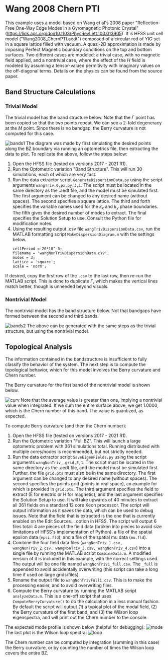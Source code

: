 # Wang 2008 Chern PTI

This example uses a model based on Wang et al's 2008 paper "Reflection-Free One-Way Edge Modes in a Gyromagnetic Photonic Crystal" (https://link.aps.org/doi/10.1103/PhysRevLett.100.013905). It is HFSS unit cell model ("Wang2008_ChernPTI.aedt") composed of a circular rod of YIG set in a square lattice filled with vacuum. A quasi-2D approximation is made by imposing Perfect Magnetic boundary conditions on the top and bottom surfaces. Two different cases are modeled: a trivial case, with no magnetic field applied, and a nontrivial case, where the effect of the $H$ field is modeled by assuming a tensor-valued permitivity with imaginary values on the off-diagonal terms. Details on the physics can be found from the source paper.

## Band Structure Calculations
### Trivial Model
The trivial model has the band structure below. Note that the $\Gamma$ point has been copied so that the two points repeat. We can see a 2-fold degeneracy at the $M$ point. Since there is no bandgap, the Berry curvature is not computed for this case.

![bands1](trivialDisp.png)
The diagram was made by first simulating the desired points along the BZ boundary via running an optometrics file, then extracting the data to plot. To replicate the above, follow the steps below:
1. Open the HFSS file (tested on versions 2017 - 2021 R1).
2. Run the Optometric variation "Band Structure". This will run 30 simulations, each of which are very fast.
3. Run the data extractor script ```GenerateDispersionData.py``` using the script arguments ```wangTriv,0,px,py,3,1```. The script must be located in the same directory as the .aedt file, and the model must be simulated first. The first argument can be changed to any desired name (without spaces). The second specifies a square lattice. The third and forth specifies the variable names used for the $k_x$ and $k_y$ phase boundaries. The fifth gives the desired number of modes to extract. The final specifies the Solution Setup to use. Consult the Python file for modification notes.
4. Using the resulting output .csv file ```wangTrivDispersionData.csv```, run the MATLAB formatting script ```MakeDispersionDiagram.m``` with the settings below.
	```
	cellPeriod = 20*10^-3;
	filename = 'wangNonTrivDispersionData.csv';
	modes = 3;
	lattice = 'square'; 
	scale = 'norm';
	```

If desired, copy the first row of the ```.csv``` to the last row, then re-run the MATLAB script. This is done to duplicate $\Gamma$, which makes the vertical lines match better, though is unneeded beyond visuals. 
### Nontrivial Model
The nontrivial model has the band structure below. Not that bandgaps have formed between the second and third bands. 

![bands2](nonTrivialDisp.png)
The above can be generated with the same steps as the trivial structure, but using the nontrivial model. 

## Topological Analysis
The information contained in the bandstructure is insufficient to fully classify the behavior of the system. The next step is to compute the topological behavior, which for this model involves the Berry curvature and Chern number.

The Berry curvature for the first band of the nontrivial model is shown below.

![curv](mode1Curvature.png)
Note that the average value is greater than one, implying a nontrivial value when integrated. If we sum the entire surface above, we get 1.0000, which is the Chern number of this band. The value is quantized, as expected.

To compute Berry curvature (and then the Chern number):
1. Open the HFSS file (tested on versions 2017 - 2021 R1).
2. Run the Optometric variation "Full BZ". This will launch a large optometric problem with 361 simulations total. Running distributed with multiple cores/nodes is recommended, but not strictly needed.
4. Run the data extractor script ```SaveEigenFields.py``` using the script arguments ```wangNonTriv_,grid,E,1```. The script must be located in the same directory as the .aedt file, and the model must be simulated first. Further, the file ```grid.pts``` must also be in the same directory. The first argument can be changed to any desired name (without spaces). The second specifies the points grid (points in real space), an example for which is provided in ```grid.pts```. The third argument specifies the field to extract (E for electric or H for magnetic), and the last argument specifies the Solution Setup to use. It will take upwards of 40 minutes to extract all 361 fields on a standard 12 core Xeon processor. The script will output information as it saves the data, which can be used to debug issues. Note that the field that is extracted is the one that is currently enabled on the Edit Sources... option in HFSS. The script will output 6 files total: 4 are pieces of the field data (broken into pieces to avoid size limitations of HFSS's implementation of Python), a file of the spatial epsilon data (```epsi.fld```), and a file of the spatial mu data (```mu.fld```). 
6. Combine the four field data files (```wangNonTriv_1.csv, wangNonTriv_2.csv, wangNonTriv_3.csv, wangNonTriv_4.csv```) into a single file by running the MATLAB script ```CombineData.m```. A modified version of it is included in this example, with the correct settings used. The output will be one file named ```wangNonTriv1_full.csv```. The ```_full``` is appended to avoid accidentally overwriting (this script can take a long time if used on large grids/files). 
7. Rename the output file to ```wangNonTrivFull1.csv```. This is to make the processing easier, and to avoid overwriting files. 
8. Compute the Berry curvature by running the MATLAB script ```analyzeData.m```. This is a one-off script that uses ```ComputeBerryCurvature()``` to do the calculation in a less manual fashion. By default the script will output (1) a typical plot of the modal field, (2) the Berry curvature of the first band, and (3) the Wilson loop eigenspectra, and will print out the Chern number to the console. 

The expected mode profile is shown below (helpful for debugging):
![mode](mode1Profile.png)
The last plot is the Wilson loop spectra:
![loop](mode1WilsonLoop.png)

The Chern number can be computed by integration (summing in this case) the Berry curvature, or by counting the number of times the Wilson loop covers the entire BZ. 